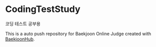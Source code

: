 # CodingTestStudy

코딩 테스트 공부용

This is a auto push repository for Baekjoon Online Judge created with [BaekjoonHub](https://github.com/BaekjoonHub/BaekjoonHub).
